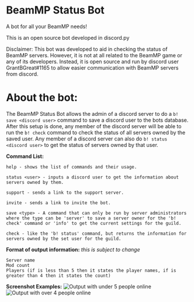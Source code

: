 # BeamMP Status Bot
A bot for all your BeamMP needs!

This is an open source bot developed in discord.py
 
Disclaimer:
This bot was developed to aid in checking the status of BeamMP servers. However, it is not at all related to the BeamMP game or any of its developers. Instead, it is open source and run by discord user GrantBGreat#1165 to allow easier communication with BeamMP servers from discord.


# About the bot:

The BeamMP Status Bot allows the admin of a discord server to do a `b! save <discord user>` command to save a discord user to the bots database. After this setup is done, any member of the discord server will be able to run the `b! check` command to check the status of all servers owned by the saved user. Any member of a discord server can also do `b! status <discord user>` to get the status of servers owned by that user.

**Command List:**
```
help - shows the list of commands and their usage.

status <user> - inputs a discord user to get the information about servers owned by them.

support - sends a link to the support server.

invite - sends a link to invite the bot.

save <type> - A command that can only be run by server administrators where the type can be 'server' to save a server owner for the 'b! check' command or 'info' to get the current settings for the guild.

check - like the 'b! status' command, but returns the information for servers owned by the set user for the guild.
```

**Format of output information:** *this is subject to change*
```
Server name
Mod count
Players (if is less than 5 then it states the player names, if is greater than 4 then it states the count)
```

**Screenshot Examples:**
![Output with under 5 people online](/relative/path/to/img.jpg?raw=true)
![Output with over 4 people online](/relative/path/to/img.jpg?raw=true)
